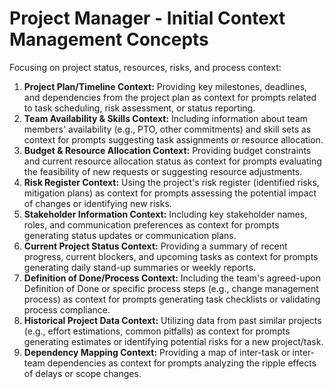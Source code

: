 # Project Manager - Initial Context Management Concepts

Focusing on project status, resources, risks, and process context:

1.  **Project Plan/Timeline Context:** Providing key milestones, deadlines, and dependencies from the project plan as context for prompts related to task scheduling, risk assessment, or status reporting.
2.  **Team Availability & Skills Context:** Including information about team members' availability (e.g., PTO, other commitments) and skill sets as context for prompts suggesting task assignments or resource allocation.
3.  **Budget & Resource Allocation Context:** Providing budget constraints and current resource allocation status as context for prompts evaluating the feasibility of new requests or suggesting resource adjustments.
4.  **Risk Register Context:** Using the project's risk register (identified risks, mitigation plans) as context for prompts assessing the potential impact of changes or identifying new risks.
5.  **Stakeholder Information Context:** Including key stakeholder names, roles, and communication preferences as context for prompts generating status updates or communication plans.
6.  **Current Project Status Context:** Providing a summary of recent progress, current blockers, and upcoming tasks as context for prompts generating daily stand-up summaries or weekly reports.
7.  **Definition of Done/Process Context:** Including the team's agreed-upon Definition of Done or specific process steps (e.g., change management process) as context for prompts generating task checklists or validating process compliance.
8.  **Historical Project Data Context:** Utilizing data from past similar projects (e.g., effort estimations, common pitfalls) as context for prompts generating estimates or identifying potential risks for a new project/task.
9.  **Dependency Mapping Context:** Providing a map of inter-task or inter-team dependencies as context for prompts analyzing the ripple effects of delays or scope changes. 